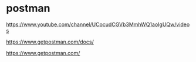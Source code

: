 # postman


https://www.youtube.com/channel/UCocudCGVb3MmhWQ1aoIgUQw/videos

https://www.getpostman.com/docs/

https://www.getpostman.com/
